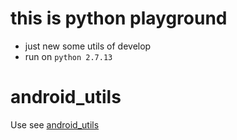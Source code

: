 # this is python playground

- just new some utils of develop
- run on `python 2.7.13`

# android_utils

Use see [android_utils](android_utils/README.md)